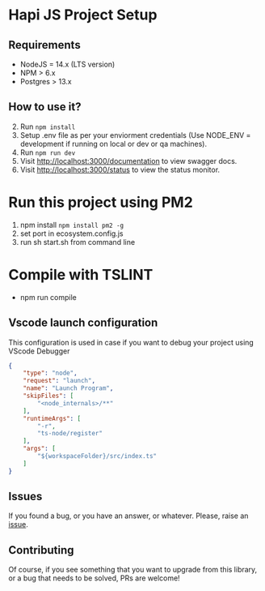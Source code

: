 

# Hapi JS Project Setup

## Requirements

- NodeJS = 14.x (LTS version)
- NPM > 6.x
- Postgres > 13.x

## How to use it?

2. Run `npm install`
3. Setup .env file as per your enviorment credentials (Use NODE_ENV = development if running on local or dev or qa machines).
4. Run `npm run dev`
5. Visit [http://localhost:3000/documentation](http://localhost:3000/documentation) to view swagger docs.
6. Visit [http://localhost:3000/status](http://localhost:3000/status) to view the status monitor.

# Run this project using PM2
1. npm install `npm install pm2 -g`
2. set port in ecosystem.config.js
3. run sh start.sh from command line

# Compile with TSLINT
 - npm run compile

## Vscode launch configuration
This configuration is used in case if you want to debug your project using VScode Debugger

```json
{
    "type": "node",
    "request": "launch",
    "name": "Launch Program",
    "skipFiles": [
        "<node_internals>/**"
    ],
    "runtimeArgs": [
        "-r",
        "ts-node/register"
    ],
    "args": [
        "${workspaceFolder}/src/index.ts"
    ]
}
```
## Issues

If you found a bug, or you have an answer, or whatever. Please, raise an [issue](https://github.com/abbey007/hapijs-boiler-plate/issues/new).

## Contributing

Of course, if you see something that you want to upgrade from this library, or a bug that needs to be solved, PRs are welcome!